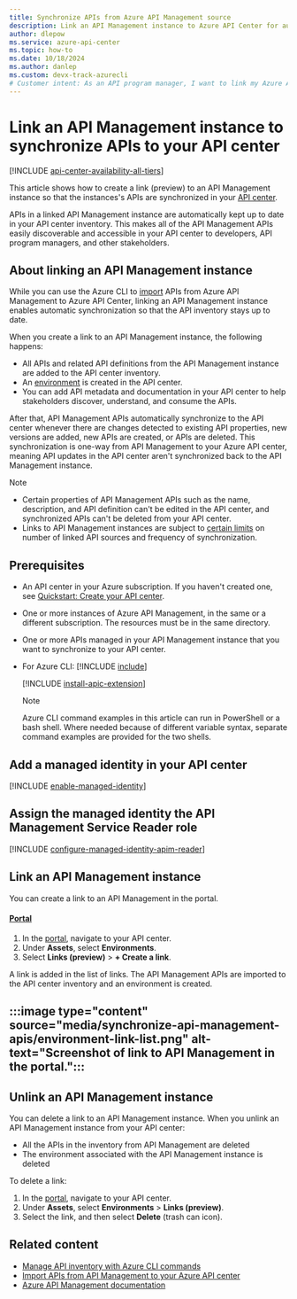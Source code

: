 ```yaml
---
title: Synchronize APIs from Azure API Management source
description: Link an API Management instance to Azure API Center for automatic synchronization of APIs from API Management to the inventory.
author: dlepow
ms.service: azure-api-center
ms.topic: how-to
ms.date: 10/18/2024
ms.author: danlep 
ms.custom: devx-track-azurecli
# Customer intent: As an API program manager, I want to link my Azure API Management instance to my API center and synchronize API Management APIs to my inventory.
---
```


# Link an API Management instance to synchronize APIs to your API center

[!INCLUDE [api-center-availability-all-tiers](../../includes/api-center-availability-all-tiers.md)]

This article shows how to create a link (preview) to an API Management instance so that the instances's APIs are synchronized in your [API center](overview.md).

APIs in a linked API Management instance are automatically kept up to date in your API center inventory. This makes all of the API Management APIs easily discoverable and accessible in your API center to developers, API program managers, and other stakeholders.

## About linking an API Management instance

While you can use the Azure CLI to [import](import-api-management-apis.md) APIs from Azure API Management to Azure API Center, linking an API Management instance enables automatic synchronization so that the API inventory stays up to date.

When you create a link to an API Management instance, the following happens:

* All APIs and related API definitions from the API Management instance are added to the API center inventory.
* An [environment](key-concepts.md#environment) is created in the API center.
* You can add API metadata and documentation in your API center to help stakeholders discover, understand, and consume the APIs.

After that, API Management APIs automatically synchronize to the API center whenever there are changes detected to existing API properties, new versions are added, new APIs are created, or APIs are deleted. This synchronization is one-way from API Management to your Azure API center, meaning API updates in the API center aren't synchronized back to the API Management instance.

> [!NOTE]
> * Certain properties of API Management APIs such as the name, description, and API definition can't be edited in the API center, and synchronized APIs can't be deleted from your API center.
> * Links to API Management instances are subject to [certain limits](../azure-resource-manager/management/azure-subscription-service-limits.md?toc=/azure/api-center/toc.json&bc=/azure/api-center/breadcrumb/toc.json#api-center-limits) on number of linked API sources and frequency of synchronization.

## Prerequisites

* An API center in your Azure subscription. If you haven't created one, see [Quickstart: Create your API center](set-up-api-center.md).

* One or more instances of Azure API Management, in the same or a different subscription. The resources must be in the same directory. 

* One or more APIs managed in your API Management instance that you want to synchronize to your API center. 

* For Azure CLI:
    [!INCLUDE [include](~/reusable-content/azure-cli/azure-cli-prepare-your-environment-no-header.md)]

    [!INCLUDE [install-apic-extension](includes/install-apic-extension.md)]

    > [!NOTE]
    > Azure CLI command examples in this article can run in PowerShell or a bash shell. Where needed because of different variable syntax, separate command examples are provided for the two shells.


## Add a managed identity in your API center

[!INCLUDE [enable-managed-identity](includes/enable-managed-identity.md)]

## Assign the managed identity the API Management Service Reader role

[!INCLUDE [configure-managed-identity-apim-reader](includes/configure-managed-identity-apim-reader.md)]

## Link an API Management instance 

You can create a link to an API Management in the portal.

#### [Portal](#tab/portal)

1. In the [portal](https://portal.azure.com), navigate to your API center.
1. Under **Assets**, select **Environments**.
1. Select **Links (preview)** > **+ Create a link**.

A link is added in the list of links. The API Management APIs are imported to the API center inventory and an environment is created.

:::image type="content" source="media/synchronize-api-management-apis/environment-link-list.png" alt-text="Screenshot of link to API Management in the portal.":::
---

## Unlink an API Management instance

You can delete a link to an API Management instance. When you unlink an API Management instance from your API center:

* All the APIs in the inventory from API Management are deleted
* The environment associated with the API Management instance is deleted

To delete a link:

1. In the [portal](https://portal.azure.com), navigate to your API center.
1. Under **Assets**, select **Environments** > **Links (preview)**.
1. Select the link, and then select **Delete** (trash can icon). 

## Related content
 
* [Manage API inventory with Azure CLI commands](manage-apis-azure-cli.md)
* [Import APIs from API Management to your Azure API center](import-api-management-apis.md)
* [Azure API Management documentation](../api-management/index.yml)
